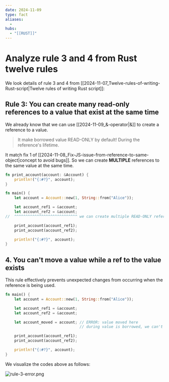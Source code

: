 ```yaml
---
date: 2024-11-09
type: fact
aliases:
  -
hubs:
  - "[[RUST]]"
---
```


# Analyze rule 3 and 4 from Rust twelve rules

We look details of rule 3 and 4 from [[2024-11-07_Twelve-rules-of-writing-Rust-script|Twelve rules of writing Rust script]]: 

## Rule 3: You can create many read-only references to a value that exist at the same time

We already know that we can use [[2024-11-09_&-operator|&]] to create a reference to a value.

>It make borrowed value READ-ONLY by default! During the reference's lifetime.

It match fix 1 of [[2024-11-08_Fix-JS-issue-from-reference-to-same-object|concept to avoid bugs]]. So we can create **MULTIPLE** references to the same value at the same time.

```rust
fn print_account(account: &Account) {
    println!("{:#?}", account);
}

fn main() {
    let account = Account::new(1, String::from("Alice"));

    let account_ref1 = &account;
    let account_ref2 = &account;
//  ^^^^^^^^^^^^^^^^^^^^^^^^^^^^ we can create multiple READ-ONLY references to the same value

    print_account(account_ref1);
    print_account(account_ref2);

    println!("{:#?}", account);
}

```

## 4. You can't move a value while a ref to the value exists

This rule effectively prevents unexpected changes from occurring when the reference is being used.

```rust
fn main() {
    let account = Account::new(1, String::from("Alice"));

    let account_ref1 = &account;
    let account_ref2 = &account;

    let account_moved = account; // ERROR: value moved here
                                 // during value is borrowed, we can't move the value

    print_account(account_ref1);
    print_account(account_ref2);

    println!("{:#?}", account);
}
```

We visualize the codes above as follows:

![rule-3-error.png](../assets/imgs/rule-3-error.png)


